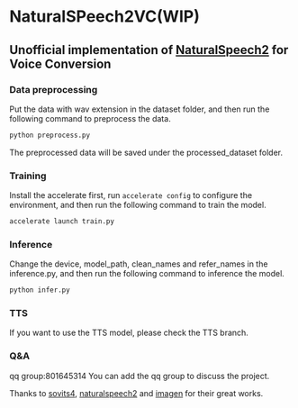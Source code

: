 
# NaturalSPeech2VC(WIP)

## Unofficial implementation of <a href="https://arxiv.org/pdf/2304.09116.pdf">NaturalSpeech2</a> for Voice Conversion

### Data preprocessing

Put the data with wav extension in the dataset folder, and then run the following command to preprocess the data.

```python
python preprocess.py
```

The preprocessed data will be saved under the processed_dataset folder.

### Training

Install the accelerate first, run `accelerate config` to configure the environment, and then run the following command to train the model.

```python
accelerate launch train.py
```

### Inference

Change the device, model_path, clean_names and refer_names in the inference.py, and then run the following command to inference the model.

```python
python infer.py
```

### TTS

If you want to use the TTS model, please check the TTS branch.

### Q&A

qq group:801645314
You can add the qq group to discuss the project.

Thanks to <a href="https://github.com/svc-develop-team/so-vits-svc/">sovits4</a>, <a href="https://github.com/lucidrains/naturalspeech2-pytorch/">naturalspeech2</a> and <a href="https://github.com/lucidrains/imagen-pytorch">imagen</a> for their great works.
